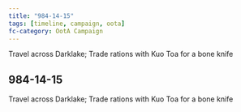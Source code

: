 ```yaml
---
title: "984-14-15"
tags: [timeline, campaign, oota]
fc-category: OotA Campaign
---
```

<span class='ob-timelines'
	data-date='984-14-15-00'
	data-title='Campaign: NAGA Adventures'
	data-class='orange'> Travel across Darklake; Trade rations with Kuo Toa for a bone knife </span>
## 984-14-15
Travel across Darklake; Trade rations with Kuo Toa for a bone knife
